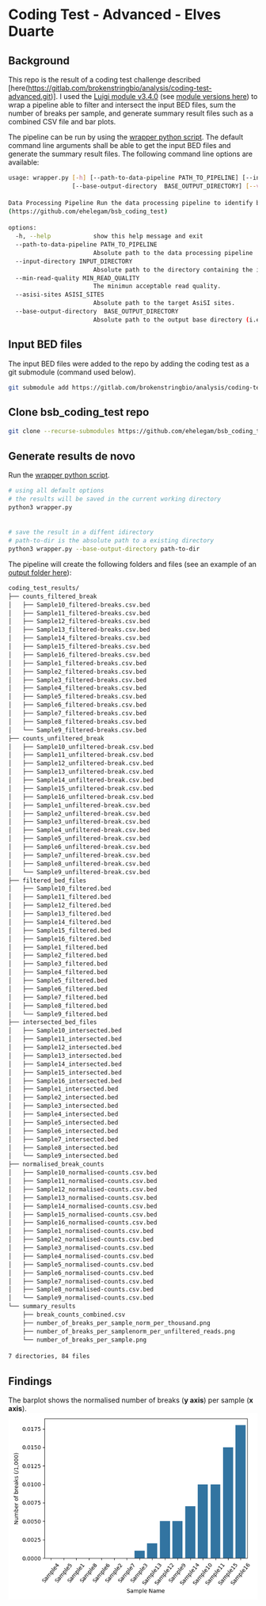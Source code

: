 # Coding Test - Advanced -  Elves Duarte

## Background

This repo is the result of a coding test challenge described [here(https://gitlab.com/brokenstringbio/analysis/coding-test-advanced.git)]. I used the [Luigi module v3.4.0](https://luigi.readthedocs.io/en/stable/) (see [module versions here](python_installed_modules.txt)) to wrap a pipeline able to filter and intersect the input BED files, sum the number of breaks per sample, and generate summary result files such as a combined CSV file and bar plots.

The pipeline can be run by using the [wrapper python script](wrapper.py). The default command line arguments shall be able to get the input BED files and generate the summary result files. The following command line options are available:


```bash
usage: wrapper.py [-h] [--path-to-data-pipeline PATH_TO_PIPELINE] [--input-directory INPUT_DIRECTORY] [--min-read-quality MIN_READ_QUALITY] [--asisi-sites ASISI_SITES]
                  [--base-output-directory  BASE_OUTPUT_DIRECTORY] [--version]

Data Processing Pipeline Run the data processing pipeline to identify breaks in sequencing data Draft by: Elves H Duarte E-mail: ehelegam@gmail.com GitHub: Coding Test - Advanced
(https://github.com/ehelegam/bsb_coding_test)

options:
  -h, --help            show this help message and exit
  --path-to-data-pipeline PATH_TO_PIPELINE
                        Absolute path to the data processing pipeline
  --input-directory INPUT_DIRECTORY
                        Absolute path to the directory containing the input BED file.
  --min-read-quality MIN_READ_QUALITY
                        The minimun acceptable read quality.
  --asisi-sites ASISI_SITES
                        Absolute path to the target AsiSI sites.
  --base-output-directory  BASE_OUTPUT_DIRECTORY
                        Absolute path to the output base directory (i.e., where you want the output files). Defaults to the current working directory
```



## Input BED files

The input BED files were added to the repo by adding the coding test as a git submodule (command used below).


``` bash
git submodule add https://gitlab.com/brokenstringbio/analysis/coding-test-advanced.git
```


## Clone bsb_coding_test repo

``` bash
git clone --recurse-submodules https://github.com/ehelegam/bsb_coding_test.git
```


## Generate results __de novo__

Run the [wrapper python script](wrapper.py).

``` bash
# using all default options
# the results will be saved in the current working directory
python3 wrapper.py


# save the result in a diffent idirectory
# path-to-dir is the absolute path to a existing directory
python3 wrapper.py --base-output-directory path-to-dir
```

The pipeline will create the following folders and files (see an example of an [output folder here](2023_12_13_coding_test_results)):

``` bash
coding_test_results/
├── counts_filtered_break
│   ├── Sample10_filtered-breaks.csv.bed
│   ├── Sample11_filtered-breaks.csv.bed
│   ├── Sample12_filtered-breaks.csv.bed
│   ├── Sample13_filtered-breaks.csv.bed
│   ├── Sample14_filtered-breaks.csv.bed
│   ├── Sample15_filtered-breaks.csv.bed
│   ├── Sample16_filtered-breaks.csv.bed
│   ├── Sample1_filtered-breaks.csv.bed
│   ├── Sample2_filtered-breaks.csv.bed
│   ├── Sample3_filtered-breaks.csv.bed
│   ├── Sample4_filtered-breaks.csv.bed
│   ├── Sample5_filtered-breaks.csv.bed
│   ├── Sample6_filtered-breaks.csv.bed
│   ├── Sample7_filtered-breaks.csv.bed
│   ├── Sample8_filtered-breaks.csv.bed
│   └── Sample9_filtered-breaks.csv.bed
├── counts_unfiltered_break
│   ├── Sample10_unfiltered-break.csv.bed
│   ├── Sample11_unfiltered-break.csv.bed
│   ├── Sample12_unfiltered-break.csv.bed
│   ├── Sample13_unfiltered-break.csv.bed
│   ├── Sample14_unfiltered-break.csv.bed
│   ├── Sample15_unfiltered-break.csv.bed
│   ├── Sample16_unfiltered-break.csv.bed
│   ├── Sample1_unfiltered-break.csv.bed
│   ├── Sample2_unfiltered-break.csv.bed
│   ├── Sample3_unfiltered-break.csv.bed
│   ├── Sample4_unfiltered-break.csv.bed
│   ├── Sample5_unfiltered-break.csv.bed
│   ├── Sample6_unfiltered-break.csv.bed
│   ├── Sample7_unfiltered-break.csv.bed
│   ├── Sample8_unfiltered-break.csv.bed
│   └── Sample9_unfiltered-break.csv.bed
├── filtered_bed_files
│   ├── Sample10_filtered.bed
│   ├── Sample11_filtered.bed
│   ├── Sample12_filtered.bed
│   ├── Sample13_filtered.bed
│   ├── Sample14_filtered.bed
│   ├── Sample15_filtered.bed
│   ├── Sample16_filtered.bed
│   ├── Sample1_filtered.bed
│   ├── Sample2_filtered.bed
│   ├── Sample3_filtered.bed
│   ├── Sample4_filtered.bed
│   ├── Sample5_filtered.bed
│   ├── Sample6_filtered.bed
│   ├── Sample7_filtered.bed
│   ├── Sample8_filtered.bed
│   └── Sample9_filtered.bed
├── intersected_bed_files
│   ├── Sample10_intersected.bed
│   ├── Sample11_intersected.bed
│   ├── Sample12_intersected.bed
│   ├── Sample13_intersected.bed
│   ├── Sample14_intersected.bed
│   ├── Sample15_intersected.bed
│   ├── Sample16_intersected.bed
│   ├── Sample1_intersected.bed
│   ├── Sample2_intersected.bed
│   ├── Sample3_intersected.bed
│   ├── Sample4_intersected.bed
│   ├── Sample5_intersected.bed
│   ├── Sample6_intersected.bed
│   ├── Sample7_intersected.bed
│   ├── Sample8_intersected.bed
│   └── Sample9_intersected.bed
├── normalised_break_counts
│   ├── Sample10_normalised-counts.csv.bed
│   ├── Sample11_normalised-counts.csv.bed
│   ├── Sample12_normalised-counts.csv.bed
│   ├── Sample13_normalised-counts.csv.bed
│   ├── Sample14_normalised-counts.csv.bed
│   ├── Sample15_normalised-counts.csv.bed
│   ├── Sample16_normalised-counts.csv.bed
│   ├── Sample1_normalised-counts.csv.bed
│   ├── Sample2_normalised-counts.csv.bed
│   ├── Sample3_normalised-counts.csv.bed
│   ├── Sample4_normalised-counts.csv.bed
│   ├── Sample5_normalised-counts.csv.bed
│   ├── Sample6_normalised-counts.csv.bed
│   ├── Sample7_normalised-counts.csv.bed
│   ├── Sample8_normalised-counts.csv.bed
│   └── Sample9_normalised-counts.csv.bed
└── summary_results
    ├── break_counts_combined.csv
    ├── number_of_breaks_per_sample_norm_per_thousand.png
    ├── number_of_breaks_per_samplenorm_per_unfiltered_reads.png
    └── number_of_breaks_per_sample.png

7 directories, 84 files
```

## Findings

The barplot shows the normalised number of breaks (__y axis__) per sample (__x axis__).
![plot_normalised](2023_12_13_coding_test_results/summary_results/number_of_breaks_per_sample_norm_per_thousand.png)

